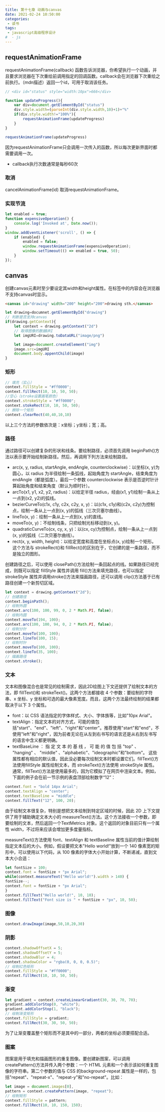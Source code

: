 ```yaml
---
title: 第十七章 动画与canvas
date: 2021-02-24 10:50:00
categories:
 - 读书
tags:
 - javascript高级程序设计
#  - js
---
```


## requestAnimationFrame

requestAnimationFrame(callback) 函数告诉浏览器，你希望执行一个动画，并且要求浏览器在下次重绘前调用指定的回调函数。callback会在浏览器下次重绘之前执行。（mdn描述）返回一个id，可用于取消该任务。

```js
// <div id="status" style="width:10px">666</div>

function updateProgress(){
    var div=document.getElementById("status")
    div.style.width=(parseInt(div.style.width,10)+1)+"%"
    if(div.style.width!="100%"){
        requestAnimationFrame(updateProgress)
    }
}

requestAnimationFrame(updateProgress)
```

因为requestAnimationFrame只会调用一次传入的函数，所以每次更新界面时都需要调用一次。

- callback执行次数通常是每秒60次

### 取消

cancelAnimationFrame(id) 取消requestAnimationFrame。

### 实现节流

```js
let enabled = true;
function expensiveOperation() {
    console.log('Invoked at', Date.now());
}
window.addEventListener('scroll', () => {
    if (enabled) {
        enabled = false;
        window.requestAnimationFrame(expensiveOperation);
        window.setTimeout(() => enabled = true, 50);
    }
});
```

## canvas

创建canvas元素时至少要设定其width和height属性。在标签中的内容会在浏览器不支持canvas时显示。

```html
<canvas id="drawing" width="200" height="200">drawing sth.</canvas>
```

```js
let drawing=documnet.getElementById("drawing")
// 判断是否支持canvas
if(drawing.getContext){
    let context = drawing.getContext("2d")
    // 取得图像的数据URI
    let imgURI=drawing.toDataURL("image/png")

    let image=document.createElement("img")
    image.src=imgURI
    document.body.appentChild(image)
}
```

### 矩形

```js
// 填充（实心）
context.fillStyle = "#ff0000";
context.fillRect(10, 10, 50, 50);
//空心（stroke设置画笔颜色）
context.strokeStyle = "#ff0000";
context.stokeRect(10, 10, 50, 50);
// 擦除一个矩形
context.clearRect(40,40,10,10)
```

以上三个方法的参数依次是：x坐标；y坐标；宽；高。

### 路径

通过路径可以创建复杂的形状和线条。要绘制路径，必须首先调用 beginPath()方法以表示要开始绘制新路径。然后，再调用下列方法来绘制路径。
- arc(x, y, radius, startAngle, endAngle, counterclockwise)：以坐标(x, y)为圆心，以 radius 为半径绘制一条弧线，起始角度为 startAngle，结束角度为 endAngle（都是弧度）。最后一个参数 counterclockwise 表示是否逆时针计算起始角度和结束角度（默认为顺时针）。
- arcTo(x1, y1, x2, y2, radius)：以给定半径 radius，经由(x1, y1)绘制一条从上一点到(x2, y2)的弧线。
- bezierCurveTo(c1x, c1y, c2x, c2y, x, y)：以(c1x, c1y)和(c2x, c2y)为控制点，绘制一条从上一点到(x, y)的弧线（三次贝塞尔曲线）。
- lineTo(x, y)：绘制一条从上一点到(x, y)的直线。
- moveTo(x, y)：不绘制线条，只把绘制光标移动到(x, y)。
- quadraticCurveTo(cx, cy, x, y)：以(cx, cy)为控制点，绘制一条从上一点到(x, y)的弧线（二次贝塞尔曲线）。
- rect(x, y, width, height)：以给定宽度和高度在坐标点(x, y)绘制一个矩形。这个方法与 strokeRect()和 fillRect()的区别在于，它创建的是一条路径，而不是独立的图形。

创建路径之后，可以使用 closePath()方法绘制一条回起点的线。如果路径已经完成，则既可以指定 fillStyle 属性并调用 fill()方法来填充路径，也可以指定 strokeStyle 属性并调用stroke()方法来描画路径，还可以调用 clip()方法基于已有路径创建一个新剪切区域。

```js
let context = drawing.getContext("2d");
// 创建路径
context.beginPath();
// 绘制外圆
context.arc(100, 100, 99, 0, 2 * Math.PI, false);
// 绘制内圆
context.moveTo(194, 100);
context.arc(100, 100, 94, 0, 2 * Math.PI, false);
// 绘制分针
context.moveTo(100, 100);
context.lineTo(100, 15);
// 绘制时针
context.moveTo(100, 100);
context.lineTo(35, 100);
// 描画路径
context.stroke();
```

### 文本

文本和图像混合也是常见的绘制需求，因此2D绘图上下文还提供了绘制文本的方法，即 fillText()和 strokeText()。这两个方法都接收 4 个参数：要绘制的字符串、x 坐标、y 坐标和可选的最大像素宽度。而且，这两个方法最终绘制的结果都取决于以下 3 个属性。
- font：以 CSS 语法指定的字体样式、大小、字体族等，比如"10px Arial"。
- textAlign：指定文本的对齐方式，可能的值包括"start"、"end"、"left"、"right"和"center"。推荐使用"start"和"end"，不使用"left"和"right"，因为前者无论在从左到右书写的语言还是从右到左书写的语言中含义都更明确。
- textBaseLine ： 指 定 文 本 的 基 线 ， 可 能 的 值 包 括 "top" 、 "hanging" 、 "middle" 、"alphabetic"、"ideographic"和"bottom"。
这些属性都有相应的默认值，因此没必要每次绘制文本时都设置它们。fillText()方法使用fillStyle 属性绘制文本，而 strokeText()方法使用 strokeStyle 属性。通常，fillText()方法是使用最多的，因为它模拟了在网页中渲染文本。例如，下面的例子会在前一节示例的表盘顶部绘制数字“12”：

```js
context.font = "bold 14px Arial";
context.textAlign = "center";
context.textBaseline = "middle";
context.fillText("12", 100, 20);
```

由于绘制文本很复杂，特别是想把文本绘制到特定区域的时候，因此 2D 上下文提供了用于辅助确定文本大小的 measureText()方法。这个方法接收一个参数，即要绘制的文本，然后返回一个TextMetrics 对象。这个返回的对象目前只有一个属性 width，不过将来应该会增加更多度量指标。

measureText()方法使用 font、textAlign 和 textBaseline 属性当前的值计算绘制指定文本后的大小。例如，假设要把文本"Hello world!"放到一个 140 像素宽的矩形中，可以使用以下代码，从 100 像素的字体大小开始计算，不断递减，直到文本大小合适：

```js
let fontSize = 100;
context.font = fontSize + "px Arial";
while(context.measureText("Hello world!").width > 140) {
fontSize--;
context.font = fontSize + "px Arial";
}
context.fillText("Hello world!", 10, 10);
context.fillText("Font size is " + fontSize + "px", 10, 50);
```

### 图像

```js
context.drawImage(image,50,10,20,30)
```

### 阴影

```js
context.shadowOffsetX = 5;
context.shadowOffsetY = 5;
context.shadowBlur = 4;
context.shadowColor = "rgba(0, 0, 0, 0.5)";
// 绘制红色矩形
context.fillStyle = "#ff0000";
context.fillRect(10, 10, 50, 50);
```

### 渐变

```js
let gradient = context.createLinearGradient(30, 30, 70, 70);
gradient.addColorStop(0, "white");
gradient.addColorStop(1, "black");
// 绘制渐变矩形
context.fillStyle = gradient;
context.fillRect(30, 30, 50, 50);
```

为了让渐变覆盖整个矩形而不是其中的一部分，两者的坐标必须要搭配合适。

### 图案

图案是用于填充和描画图形的重复图像。要创建新图案，可以调用 createPattern()方法并传入两个参数：一个 HTML <img>元素和一个表示该如何重复图像的字符串。第二个参数的值与 CSS 的background-repeat 属性是一样的，包括"repeat"、"repeat-x"、"repeat-y"和"no-repeat"。比如：

```js
let image = document.images[0],
pattern = context.createPattern(image, "repeat");
// 绘制矩形
context.fillStyle = pattern;
context.fillRect(10, 10, 150, 150);
```
